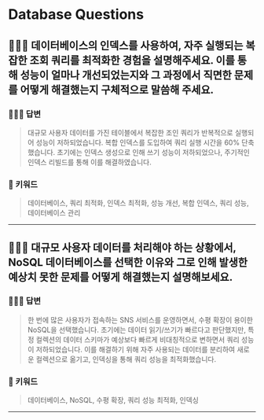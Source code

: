 # Database Questions

## 🤷🏻‍♂️ 데이터베이스의 인덱스를 사용하여, 자주 실행되는 복잡한 조회 쿼리를 최적화한 경험을 설명해주세요. 이를 통해 성능이 얼마나 개선되었는지와 그 과정에서 직면한 문제를 어떻게 해결했는지 구체적으로 말씀해 주세요.

### 🙆🏻‍♂️ 답변
> 대규모 사용자 데이터를 가진 테이블에서 복잡한 조인 쿼리가 반복적으로 실행되어 성능이 저하되었습니다. 복합 인덱스를 도입하여 쿼리 실행 시간을 60% 단축했습니다. 초기에는 인덱스 생성으로 인해 쓰기 성능이 저하되었으나, 주기적인 인덱스 리빌드를 통해 이를 해결하였습니다.

### 🔑 키워드
> 데이터베이스, 쿼리 최적화, 인덱스 최적화, 성능 개선, 복합 인덱스, 쿼리 성능, 데이터베이스 관리

<hr>

## 🤷🏻‍♂️ 대규모 사용자 데이터를 처리해야 하는 상황에서, NoSQL 데이터베이스를 선택한 이유와 그로 인해 발생한 예상치 못한 문제를 어떻게 해결했는지 설명해보세요.

### 🙆🏻‍♂️ 답변
> 한 번에 많은 사용자가 접속하는 SNS 서비스를 운영하면서, 수평 확장이 용이한 NoSQL을 선택했습니다. 초기에는 데이터 읽기/쓰기가 빠르다고 판단했지만, 특정 컬렉션의 데이터 스키마가 예상보다 빠르게 비대칭적으로 변하면서 쿼리 성능이 저하되었습니다. 이를 해결하기 위해 자주 사용되는 데이터를 분리하여 새로운 컬렉션으로 옮기고, 인덱싱을 통해 쿼리 성능을 최적화했습니다.

### 🔑 키워드
> 데이터베이스, NoSQL, 수평 확장, 쿼리 성능 최적화, 인덱싱

<hr>
